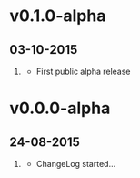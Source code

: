 # v0.1.0-alpha
## 03-10-2015

1. [](#new)
    * First public alpha release

# v0.0.0-alpha
## 24-08-2015

1. [](#new)
    * ChangeLog started...
